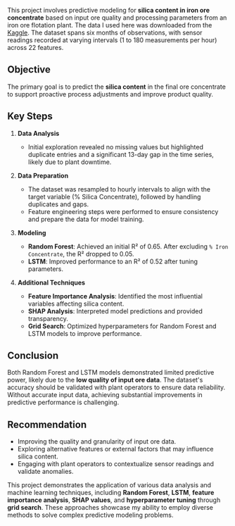 
This project involves predictive modeling for **silica content in iron ore concentrate** based on input ore quality and processing parameters from an iron ore flotation plant. The data I used here was downloaded from the [Kaggle](https://www.kaggle.com/datasets/edumagalhaes/quality-prediction-in-a-mining-process/data). The dataset spans six months of observations, with sensor readings recorded at varying intervals (1 to 180 measurements per hour) across 22 features.

## Objective
The primary goal is to predict the **silica content** in the final ore concentrate to support proactive process adjustments and improve product quality.

## Key Steps
1. **Data Analysis**
   - Initial exploration revealed no missing values but highlighted duplicate entries and a significant 13-day gap in the time series, likely due to plant downtime.

2. **Data Preparation**
   - The dataset was resampled to hourly intervals to align with the target variable (% Silica Concentrate), followed by handling duplicates and gaps.
   - Feature engineering steps were performed to ensure consistency and prepare the data for model training.

3. **Modeling**
   - **Random Forest**: Achieved an initial R² of 0.65. After excluding `% Iron Concentrate`, the R² dropped to 0.05.
   - **LSTM**: Improved performance to an R² of 0.52 after tuning parameters.

4. **Additional Techniques**
   - **Feature Importance Analysis**: Identified the most influential variables affecting silica content.
   - **SHAP Analysis**: Interpreted model predictions and provided transparency.
   - **Grid Search**: Optimized hyperparameters for Random Forest and LSTM models to improve performance.

## Conclusion
Both Random Forest and LSTM models demonstrated limited predictive power, likely due to the **low quality of input ore data**. The dataset's accuracy should be validated with plant operators to ensure data reliability. Without accurate input data, achieving substantial improvements in predictive performance is challenging.

## Recommendation
- Improving the quality and granularity of input ore data.
- Exploring alternative features or external factors that may influence silica content.
- Engaging with plant operators to contextualize sensor readings and validate anomalies.

This project demonstrates the application of various data analysis and machine learning techniques, including **Random Forest**, **LSTM**, **feature importance analysis**, **SHAP values**, and **hyperparameter tuning** through **grid search**. These approaches showcase my ability to employ diverse methods to solve complex predictive modeling problems.
